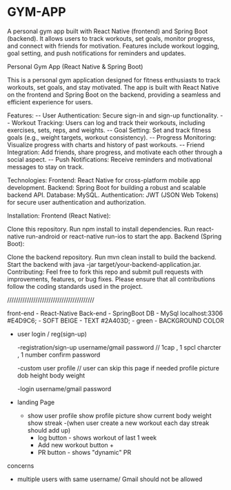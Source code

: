 # GYM-APP
A personal gym app built with React Native (frontend) and Spring Boot (backend). It allows users to track workouts, set goals, monitor progress, and connect with friends for motivation. Features include workout logging, goal setting, and push notifications for reminders and updates.

Personal Gym App (React Native & Spring Boot)

This is a personal gym application designed for fitness enthusiasts to track workouts, set goals, and stay motivated. The app is built with React Native on the frontend and Spring Boot on the backend, providing a seamless and efficient experience for users.

Features:
-- User Authentication: Secure sign-in and sign-up functionality.
-- Workout Tracking: Users can log and track their workouts, including exercises, sets, reps, and weights.
-- Goal Setting: Set and track fitness goals (e.g., weight targets, workout consistency).
-- Progress Monitoring: Visualize progress with charts and history of past workouts.
-- Friend Integration: Add friends, share progress, and motivate each other through a social aspect.
-- Push Notifications: Receive reminders and motivational messages to stay on track.

Technologies:
Frontend: React Native for cross-platform mobile app development.
Backend: Spring Boot for building a robust and scalable backend API.
Database: MySQL.
Authentication: JWT (JSON Web Tokens) for secure user authentication and authorization.


Installation:
Frontend (React Native):

Clone this repository.
Run npm install to install dependencies.
Run react-native run-android or react-native run-ios to start the app.
Backend (Spring Boot):

Clone the backend repository.
Run mvn clean install to build the backend.
Start the backend with java -jar target/your-backend-application.jar.
Contributing:
Feel free to fork this repo and submit pull requests with improvements, features, or bug fixes. Please ensure that all contributions follow the coding standards used in the project.

////////////////////////////////////////

front-end - React-Native
Back-end  - SpringBoot
DB        - MySql localhost:3306
#E4D9C6; - SOFT BEIGE - TEXT
#2A403D; - green - BACKGROUND COLOR

- user
    login / reg(sign-up)
    
    -registration/sign-up
       username/gmail
       password     // 1cap , 1 spcl charcter , 1 number
       confirm password

    -custom user profile // user can skip this page if needed
       profile picture
       dob
       height
       body weight

    -login
       username/gmail
       password
       
     
     
    
    
- landing Page

     - show user profile
         show profile picture
         show current body weight
         show streak -(when user create a new workout each day streak should add up)
         -  log button - shows workout of last 1 week
         -  Add new workout button  +
         -  PR button - shows "dynamic" PR

     


concerns

- multiple users with same username/ Gmail should not be allowed